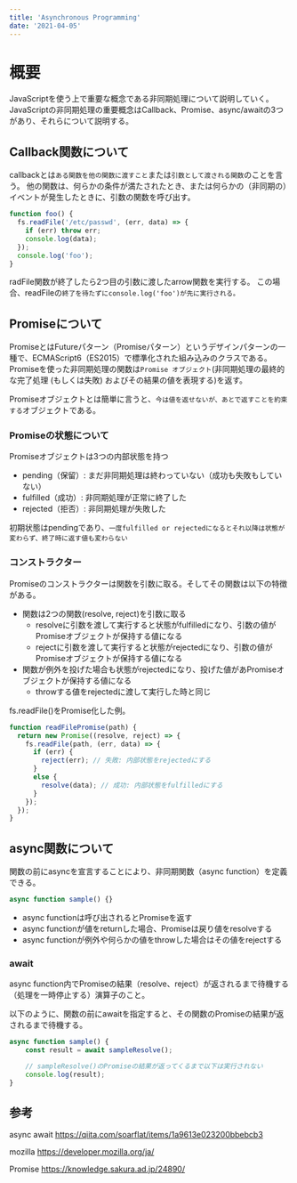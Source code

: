 ```yaml
---
title: 'Asynchronous Programming'
date: '2021-04-05'
---
```



# 概要

JavaScriptを使う上で重要な概念である非同期処理について説明していく。
JavaScriptの非同期処理の重要概念はCallback、Promise、async/awaitの3つがあり、それらについて説明する。


## Callback関数について

callbackとは`ある関数を他の関数に渡すこと`または`引数として渡される関数`のことを言う。
他の関数は、何らかの条件が満たされたとき、または何らかの（非同期の）イベントが発生したときに、引数の関数を呼び出す。

```javascript
function foo() {
  fs.readFile('/etc/passwd', (err, data) => {
    if (err) throw err;
    console.log(data);
  });
  console.log('foo');
}
```

radFile関数が終了したら2つ目の引数に渡したarrow関数を実行する。
この場合、readFileの`終了を待たずにconsole.log('foo')が先に実行される。`


## Promiseについて

PromiseとはFutureパターン（Promiseパターン）というデザインパターンの一種で、ECMAScript6（ES2015）で標準化された組み込みのクラスである。
Promiseを使った非同期処理の関数は`Promise オブジェクト`(非同期処理の最終的な完了処理 (もしくは失敗) およびその結果の値を表現する)を返す。

Promiseオブジェクトとは簡単に言うと、`今は値を返せないが、あとで返すことを約束する`オブジェクトである。


### Promiseの状態について

Promiseオブジェクトは3つの内部状態を持つ

- pending（保留）: まだ非同期処理は終わっていない（成功も失敗もしていない）
- fulfilled（成功）: 非同期処理が正常に終了した
- rejected（拒否）: 非同期処理が失敗した

初期状態はpendingであり、`一度fulfilled or rejectedになるとそれ以降は状態が変わらず、終了時に返す値も変わらない`


### コンストラクター

Promiseのコンストラクターは関数を引数に取る。そしてその関数は以下の特徴がある。

- 関数は2つの関数(resolve, reject)を引数に取る
  - resolveに引数を渡して実行すると状態がfulfilledになり、引数の値がPromiseオブジェクトが保持する値になる
  - rejectに引数を渡して実行すると状態がrejectedになり、引数の値がPromiseオブジェクトが保持する値になる
- 関数が例外を投げた場合も状態がrejectedになり、投げた値があPromiseオブジェクトが保持する値になる
  - throwする値をrejectedに渡して実行した時と同じ


fs.readFile()をPromise化した例。

```javascript
function readFilePromise(path) {
  return new Promise((resolve, reject) => {
    fs.readFile(path, (err, data) => {
      if (err) {
        reject(err); // 失敗: 内部状態をrejectedにする
      }
      else {
        resolve(data); // 成功: 内部状態をfulfilledにする
      }
    });
  });
}
```

## async関数について

関数の前にasyncを宣言することにより、非同期関数（async function）を定義できる。

```Javascript
async function sample() {}
```

- async functionは呼び出されるとPromiseを返す
- async functionが値をreturnした場合、Promiseは戻り値をresolveする
- async functionが例外や何らかの値をthrowした場合はその値をrejectする


### await

async function内でPromiseの結果（resolve、reject）が返されるまで待機する（処理を一時停止する）演算子のこと。

以下のように、関数の前にawaitを指定すると、その関数のPromiseの結果が返されるまで待機する。

```javascript
async function sample() {
    const result = await sampleResolve();

    // sampleResolve()のPromiseの結果が返ってくるまで以下は実行されない
    console.log(result);
}
```


## 参考

async await
https://qiita.com/soarflat/items/1a9613e023200bbebcb3

mozilla
https://developer.mozilla.org/ja/

Promise
https://knowledge.sakura.ad.jp/24890/
